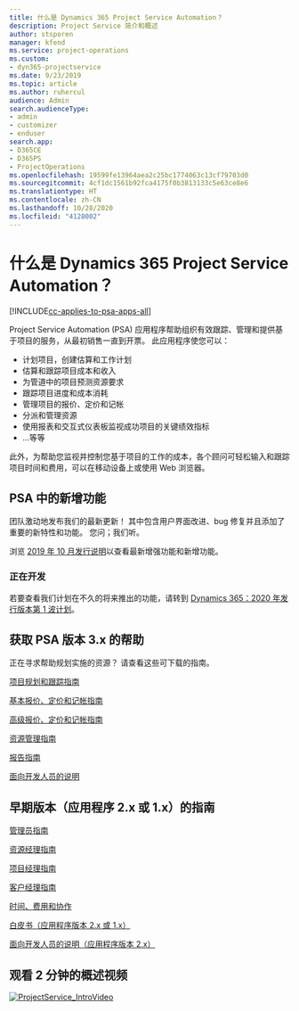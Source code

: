 ```yaml
---
title: 什么是 Dynamics 365 Project Service Automation？
description: Project Service 简介和概述
author: stsporen
manager: kfend
ms.service: project-operations
ms.custom:
- dyn365-projectservice
ms.date: 9/23/2019
ms.topic: article
ms.author: ruhercul
audience: Admin
search.audienceType:
- admin
- customizer
- enduser
search.app:
- D365CE
- D365PS
- ProjectOperations
ms.openlocfilehash: 19599fe13964aea2c25bc1774063c13cf79703d0
ms.sourcegitcommit: 4cf1dc1561b92fca4175f0b3813133c5e63ce8e6
ms.translationtype: HT
ms.contentlocale: zh-CN
ms.lasthandoff: 10/28/2020
ms.locfileid: "4128002"
---
```

# <a name="what-is-dynamics-365-project-service-automation"></a>什么是 Dynamics 365 Project Service Automation？

[!INCLUDE[cc-applies-to-psa-apps-all](../includes/cc-applies-to-psa-apps-all.md)]

Project Service Automation (PSA) 应用程序帮助组织有效跟踪、管理和提供基于项目的服务，从最初销售一直到开票。 此应用程序使您可以：

- 计划项目，创建估算和工作计划
- 估算和跟踪项目成本和收入
- 为管道中的项目预测资源要求
- 跟踪项目进度和成本消耗
- 管理项目的报价、定价和记帐
- 分派和管理资源
- 使用报表和交互式仪表板监视成功项目的关键绩效指标
- ...等等

此外，为帮助您监视并控制您基于项目的工作的成本，各个顾问可轻松输入和跟踪项目时间和费用，可以在移动设备上或使用 Web 浏览器。

## <a name="whats-new-in-psa"></a>PSA 中的新增功能
团队激动地发布我们的最新更新！ 其中包含用户界面改进、bug 修复并且添加了重要的新特性和功能。 您问；我们听。

浏览 [2019 年 10 月发行说明](https://docs.microsoft.com/dynamics365-release-plan/2019wave2/index)以查看最新增强功能和新增功能。

### <a name="in-development"></a>正在开发
若要查看我们计划在不久的将来推出的功能，请转到 [Dynamics 365：2020 年发行版本第 1 波计划](https://docs.microsoft.com/dynamics365-release-plan/2020wave1/index)。

## <a name="get-help-with-psa-version-3x"></a>获取 PSA 版本 3.x 的帮助
正在寻求帮助规划实施的资源？ 请查看这些可下载的指南。

 [项目规划和跟踪指南](../psa/implementation-guides/project-planning-tracking.md)

 [基本报价、定价和记帐指南](../psa/implementation-guides/begin-quoting-pricing-billing.md)

 [高级报价、定价和记帐指南](../psa/implementation-guides/adv-quoting-pricing-billing.md)

 [资源管理指南](../psa/implementation-guides/resource-management-guide.md)

 [报告指南](../psa/implementation-guides/reporting-guide.md)

 [面向开发人员的说明](../psa/developer-guides/overview-dev-notes-v3.x.md)

## <a name="guidance-for-earlier-versions-app-version-2x-or-1x"></a>早期版本（应用程序 2.x 或 1.x）的指南
 [管理员指南](../psa/admin-guide.md)

 [资源经理指南](../psa/resource-manager-guide.md)

 [项目经理指南](../psa/project-manager-guide.md)

 [客户经理指南](../psa/account-manager-guide.md)

 [时间、费用和协作](../psa/time-expense-collaboration-guide.md)

 [白皮书（应用程序版本 2.x 或 1.x）](../psa/white-papers.md)

 [面向开发人员的说明（应用程序版本 2.x）](../psa/developer-guides/add-custom-qoi-forms-v2.x.md)

 ## <a name="watch-a-2-minute-overview-video"></a>观看 2 分钟的概述视频
 <a name="heroArea"></a> [![ProjectService_IntroVideo](../psa/media/project-service-intro-video.png "ProjectService_IntroVideo")](https://go.microsoft.com/fwlink/p/?LinkId=799457)



